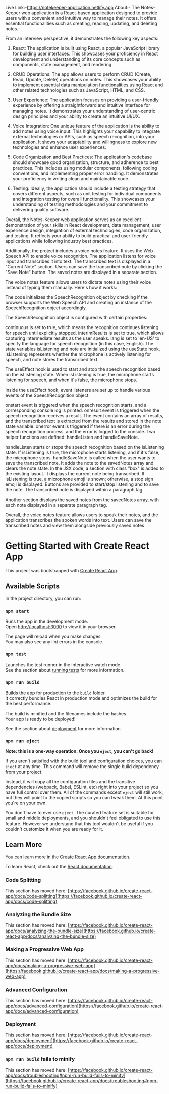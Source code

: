 Live Link:-https://notekeeper-application.netlify.app
About:- The Notes-Keeper web application is a React-based application designed to provide users with a convenient and intuitive way to manage their notes. It offers essential functionalities such as creating, reading, updating, and deleting notes.

From an interview perspective, it demonstrates the following key aspects:

1. React: The application is built using React, a popular JavaScript library for building user interfaces. This showcases your proficiency in React development and understanding of its core concepts such as components, state management, and rendering.

2. CRUD Operations: The app allows users to perform CRUD (Create, Read, Update, Delete) operations on notes. This showcases your ability to implement essential data manipulation functionalities using React and other related technologies such as JavaScript, HTML, and CSS.

3. User Experience: The application focuses on providing a user-friendly experience by offering a straightforward and intuitive interface for managing notes. It demonstrates your understanding of user-centric design principles and your ability to create an intuitive UI/UX.

4. Voice Integration: One unique feature of the application is the ability to add notes using voice input. This highlights your capability to integrate external technologies or APIs, such as speech recognition, into your application. It shows your adaptability and willingness to explore new technologies and enhance user experiences.

5. Code Organization and Best Practices: The application's codebase should showcase good organization, structure, and adherence to best practices. This includes using modular components, following coding conventions, and implementing proper error handling. It demonstrates your proficiency in writing clean and maintainable code.

6. Testing: Ideally, the application should include a testing strategy that covers different aspects, such as unit testing for individual components and integration testing for overall functionality. This showcases your understanding of testing methodologies and your commitment to delivering quality software.

Overall, the Notes-Keeper web application serves as an excellent demonstration of your skills in React development, data management, user experience design, integration of external technologies, code organization, and testing. It reflects your ability to build practical and user-friendly applications while following industry best practices.



Additionally, the project includes a voice notes feature. It uses the Web Speech API to enable voice recognition. The application listens for voice input and transcribes it into text. The transcribed text is displayed in a "Current Note" section. Users can save the transcribed note by clicking the "Save Note" button. The saved notes are displayed in a separate section.

The voice notes feature allows users to dictate notes using their voice instead of typing them manually. Here's how it works:

The code initializes the SpeechRecognition object by checking if the browser supports the Web Speech API and creating an instance of the SpeechRecognition object accordingly.

The SpeechRecognition object is configured with certain properties:

continuous is set to true, which means the recognition continues listening for speech until explicitly stopped.
interimResults is set to true, which allows capturing intermediate results as the user speaks.
lang is set to 'en-US' to specify the language for speech recognition (in this case, English).
The state variables isListening and note are initialized using the useState hook. isListening represents whether the microphone is actively listening for speech, and note stores the transcribed text.

The useEffect hook is used to start and stop the speech recognition based on the isListening state. When isListening is true, the microphone starts listening for speech, and when it's false, the microphone stops.

Inside the useEffect hook, event listeners are set up to handle various events of the SpeechRecognition object:

onstart event is triggered when the speech recognition starts, and a corresponding console log is printed.
onresult event is triggered when the speech recognition receives a result. The event contains an array of results, and the transcribed text is extracted from the results and stored in the note state variable.
onerror event is triggered if there is an error during the speech recognition process, and the error is logged to the console.
Two helper functions are defined: handleListen and handleSaveNote.

handleListen starts or stops the speech recognition based on the isListening state. If isListening is true, the microphone starts listening, and if it's false, the microphone stops.
handleSaveNote is called when the user wants to save the transcribed note. It adds the note to the savedNotes array and clears the note state.
In the JSX code, a section with class "box" is added to the existing layout. It displays the current note being transcribed. If isListening is true, a microphone emoji is shown; otherwise, a stop sign emoji is displayed. Buttons are provided to start/stop listening and to save the note. The transcribed note is displayed within a paragraph tag.

Another section displays the saved notes from the savedNotes array, with each note displayed in a separate paragraph tag.

Overall, the voice notes feature allows users to speak their notes, and the application transcribes the spoken words into text. Users can save the transcribed notes and view them alongside previously saved notes






# Getting Started with Create React App

This project was bootstrapped with [Create React App](https://github.com/facebook/create-react-app).

## Available Scripts

In the project directory, you can run:

### `npm start`

Runs the app in the development mode.\
Open [http://localhost:3000](http://localhost:3000) to view it in your browser.

The page will reload when you make changes.\
You may also see any lint errors in the console.

### `npm test`

Launches the test runner in the interactive watch mode.\
See the section about [running tests](https://facebook.github.io/create-react-app/docs/running-tests) for more information.

### `npm run build`

Builds the app for production to the `build` folder.\
It correctly bundles React in production mode and optimizes the build for the best performance.

The build is minified and the filenames include the hashes.\
Your app is ready to be deployed!

See the section about [deployment](https://facebook.github.io/create-react-app/docs/deployment) for more information.

### `npm run eject`

**Note: this is a one-way operation. Once you `eject`, you can't go back!**

If you aren't satisfied with the build tool and configuration choices, you can `eject` at any time. This command will remove the single build dependency from your project.

Instead, it will copy all the configuration files and the transitive dependencies (webpack, Babel, ESLint, etc) right into your project so you have full control over them. All of the commands except `eject` will still work, but they will point to the copied scripts so you can tweak them. At this point you're on your own.

You don't have to ever use `eject`. The curated feature set is suitable for small and middle deployments, and you shouldn't feel obligated to use this feature. However we understand that this tool wouldn't be useful if you couldn't customize it when you are ready for it.

## Learn More

You can learn more in the [Create React App documentation](https://facebook.github.io/create-react-app/docs/getting-started).

To learn React, check out the [React documentation](https://reactjs.org/).

### Code Splitting

This section has moved here: [https://facebook.github.io/create-react-app/docs/code-splitting](https://facebook.github.io/create-react-app/docs/code-splitting)

### Analyzing the Bundle Size

This section has moved here: [https://facebook.github.io/create-react-app/docs/analyzing-the-bundle-size](https://facebook.github.io/create-react-app/docs/analyzing-the-bundle-size)

### Making a Progressive Web App

This section has moved here: [https://facebook.github.io/create-react-app/docs/making-a-progressive-web-app](https://facebook.github.io/create-react-app/docs/making-a-progressive-web-app)

### Advanced Configuration

This section has moved here: [https://facebook.github.io/create-react-app/docs/advanced-configuration](https://facebook.github.io/create-react-app/docs/advanced-configuration)

### Deployment

This section has moved here: [https://facebook.github.io/create-react-app/docs/deployment](https://facebook.github.io/create-react-app/docs/deployment)

### `npm run build` fails to minify

This section has moved here: [https://facebook.github.io/create-react-app/docs/troubleshooting#npm-run-build-fails-to-minify](https://facebook.github.io/create-react-app/docs/troubleshooting#npm-run-build-fails-to-minify)
